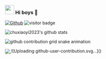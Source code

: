 ### <img src="https://emojis.slackmojis.com/emojis/images/1531849430/4246/blob-sunglasses.gif?1531849430" width="30"/> Hi boys 👋

[![Github](https://img.shields.io/github/followers/chuxiaoyi2023?label=Follow&style=social)](https://github.com/chuxiaoyi2023)
<img src="https://visitor-badge.laobi.icu/badge?page_id=chuxiaoyi2023.chuxiaoyi2023" alt="visitor badge"/>  

![chuxiaoyi2023's github stats](https://github-readme-stats-git-masterrstaa-rickstaa.vercel.app/api?username=chuxiaoyi2023&show_icons=true&count_private=true&line_height=40&hide_border=true&theme=vue)

![github contribution grid snake animation](https://raw.githubusercontent.com/chuxiaoyi2023/chuxiaoyi2023/output/github-contribution-grid-snake.svg)

<a href="https://github.com/sophgo/LLM-TPU">
  <img align="center" src="https://github-readme-stats-git-masterrstaa-rickstaa.vercel.app/api/pin/?username=sophgo&repo=LLM-TPU&theme=buefy" />
</a>![Uploading github-user-contribution.svg…]()


<br>
<br>
